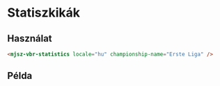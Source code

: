 # Statiszkikák

## Használat

```html
<mjsz-vbr-statistics locale="hu" championship-name="Erste Liga" />
```

## Példa

<ClientOnly>
  <mjsz-vbr-statistics
    locale="hu"
    championship-name="Erste Liga"
  />
</ClientOnly>
